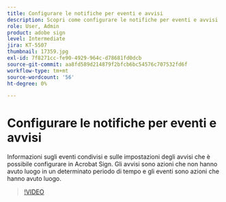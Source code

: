 ```yaml
---
title: Configurare le notifiche per eventi e avvisi
description: Scopri come configurare le notifiche per eventi e avvisi
role: User, Admin
product: adobe sign
level: Intermediate
jira: KT-5507
thumbnail: 17359.jpg
exl-id: 7f8271cc-fe90-4929-964c-d78681fd0dcb
source-git-commit: aa8fd589d214879f2bfcb6bc54576c707532fd6f
workflow-type: tm+mt
source-wordcount: '56'
ht-degree: 0%

---
```


# Configurare le notifiche per eventi e avvisi

Informazioni sugli eventi condivisi e sulle impostazioni degli avvisi che è possibile configurare in Acrobat Sign. Gli avvisi sono azioni che non hanno avuto luogo in un determinato periodo di tempo e gli eventi sono azioni che hanno avuto luogo.

>[!VIDEO](https://video.tv.adobe.com/v/343589?quality=12&learn=on&hidetitle=true)
